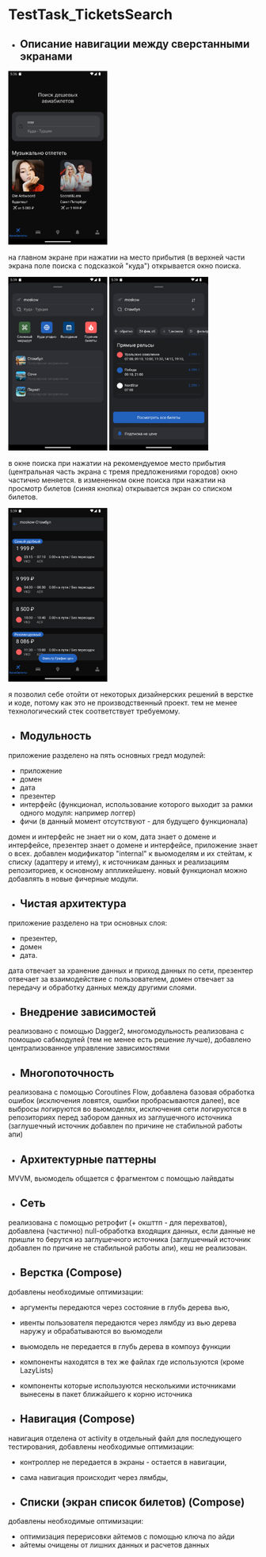 

# TestTask_TicketsSearch

- ## Описание навигации между сверстанными экранами

<img alt="Screenshot_airtickets_screen.png" height="350" src="screenshot/Screenshot_airtickets_screen.png" width="200"/>

на главном экране при нажатии на место прибытия (в верхней части экрана поле поиска с подсказкой "куда") 
открывается окно поиска.

<img alt="Screenshot_search_empty_screen.png" height="350" src="screenshot/Screenshot_search_empty_screen.png" width="200"/>

<img alt="Screenshot_search_full_screen.png" height="350" src="screenshot/Screenshot_search_full_screen.png" width="200"/>

в окне поиска при нажатии на рекомендуемое место прибытия (центральная часть экрана с тремя предложениями городов) 
окно частично меняется.
в измененном окне поиска при нажатии на просмотр билетов (синяя кнопка) открывается экран со списком билетов.

<img alt="Screenshot_ticket_list_screen.png" height="350" src="screenshot/Screenshot_ticket_list_screen.png" width="200"/>


я позволил себе отойти от некоторых дизайнерских решений в верстке и коде, потому как это не производственный проект.
тем не менее технологический стек соответствует требуемому.

- ## Модульность

приложение разделено на пять основных гредл модулей:
- приложение
- домен
- дата
- презентер
- интерфейс (функционал, использование которого выходит за рамки одного модуля: например логгер)
- фичи (в данный момент отсутствуют - для будущего функционала)

домен и интерфейс не знает ни о ком, дата знает о домене и интерфейсе, презентер знает о домене и интерфейсе, 
приложение знает о всех.
добавлен модификатор "internal" к вьюмоделям и их стейтам, к списку (адаптеру и итему), 
к источникам данных и реализациям репозиториев, к основному аппликейшену.
новый функционал можно добавлять в новые фичерные модули.

- ## Чистая архитектура

приложение разделено на три основных слоя: 
- презентер, 
- домен 
- дата. 

дата отвечает за хранение данных и приход данных по сети, 
презентер отвечает за взаимодействие с пользователем, 
домен отвечает за передачу и обработку данных между другими слоями.

- ## Внедрение зависимостей

реализовано с помощью Dagger2,
многомодульность реализована с помощью сабмодулей (тем не менее есть решение лучше),
добавлено централизованное управление зависимостями

- ## Многопоточность

реализована с помощью Coroutines Flow, 
добавлена базовая обработка ошибок (исключения ловятся, ошибки пробрасываются далее), 
все выбросы логируются во вьюмоделях, 
исключения сети логируются в репозиториях перед забором данных из заглушечного источника
(заглушечный источник добавлен по причине не стабильной работы апи)

- ## Архитектурные паттерны

MVVM, вьюмодель общается с фрагментом с помощью лайвдаты

- ## Сеть

реализована с помощью ретрофит (+ окшттп - для перехватов), добавлена (частично) null-обработка входящих данных,
если данные не пришли то берутся из заглушечного источника 
(заглушечный источник добавлен по причине не стабильной работы апи),
кеш не реализован.

- ## Верстка (Compose)

добавлены необходимые оптимизации:
- аргументы передаются через состояние в глубь дерева вью,
- ивенты пользователя передаются через лямбду из вью дерева наружу и обрабатываются во вьюмодели
- вьюмодель не передается в глубь дерева в компоуз функции
- компоненты находятся в тех же файлах где используются (кроме LazyLists)
- компоненты которые используются несколькими источниками вынесены в пакет ближайшего к корню источника

- ## Навигация (Compose)

навигация отделена от activity в отдельный файл для последующего тестирования,
добавлены необходимые оптимизации:
- контроллер не передается в экраны - остается в навигации, 
- сама навигация происходит через лямбды,

- ## Списки (экран список билетов) (Compose)

добавлены необходимые оптимизации:
- оптимизация перерисовки айтемов с помощью ключа по айди
- айтемы очищены от лишних данных и расчетов данных